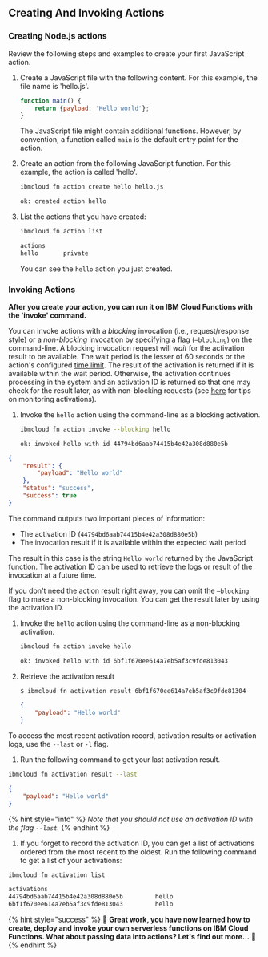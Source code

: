 <!--
#
# Licensed to the Apache Software Foundation (ASF) under one or more
# contributor license agreements.  See the NOTICE file distributed with
# this work for additional information regarding copyright ownership.
# The ASF licenses this file to You under the Apache License, Version 2.0
# (the "License"); you may not use this file except in compliance with
# the License.  You may obtain a copy of the License at
#
#     http://www.apache.org/licenses/LICENSE-2.0
#
# Unless required by applicable law or agreed to in writing, software
# distributed under the License is distributed on an "AS IS" BASIS,
# WITHOUT WARRANTIES OR CONDITIONS OF ANY KIND, either express or implied.
# See the License for the specific language governing permissions and
# limitations under the License.
#
-->

## Creating And Invoking Actions

### Creating Node.js actions

Review the following steps and examples to create your first JavaScript action.

1. Create a JavaScript file with the following content. For this example, the file name is 'hello.js'.

   ```javascript
   function main() {
       return {payload: 'Hello world'};
   }
   ```

   The JavaScript file might contain additional functions. However, by convention, a function called `main` is the default entry point for the action.

2. Create an action from the following JavaScript function. For this example, the action is called 'hello'.

   ```bash
   ibmcloud fn action create hello hello.js
   ```

   ```bash
   ok: created action hello
   ```

3. List the actions that you have created:

   ```bash
   ibmcloud fn action list
   ```

   ```bash
   actions
   hello       private
   ```

   You can see the `hello` action you just created.

### Invoking Actions

**After you create your action, you can run it on IBM Cloud Functions with the 'invoke' command.**

You can invoke actions with a _blocking_ invocation \(i.e., request/response style\) or a _non-blocking_ invocation by specifying a flag \(`—blocking`\) on the command-line. A blocking invocation request will _wait_ for the activation result to be available. The wait period is the lesser of 60 seconds or the action's configured [time limit](https://github.com/apache/incubator-openwhisk/blob/master/docs/reference.md#per-action-timeout-ms-default-60s). The result of the activation is returned if it is available within the wait period. Otherwise, the activation continues processing in the system and an activation ID is returned so that one may check for the result later, as with non-blocking requests \(see [here](https://github.com/apache/incubator-openwhisk/blob/master/docs/actions.md#watching-action-output) for tips on monitoring activations\).

1. Invoke the `hello` action using the command-line as a blocking activation.

   ```bash
   ibmcloud fn action invoke --blocking hello
   ```

   ```bash
   ok: invoked hello with id 44794bd6aab74415b4e42a308d880e5b
   ```

```json
{
    "result": {
        "payload": "Hello world"
    },
    "status": "success",
    "success": true
}
```

The command outputs two important pieces of information:

* The activation ID (`44794bd6aab74415b4e42a308d880e5b`)
* The invocation result if it is available within the expected wait period

The result in this case is the string `Hello world` returned by the JavaScript function. The activation ID can be used to retrieve the logs or result of the invocation at a future time.

If you don't need the action result right away, you can omit the `—blocking` flag to make a non-blocking invocation. You can get the result later by using the activation ID.

1. Invoke the `hello` action using the command-line as a non-blocking activation.

   ```bash
   ibmcloud fn action invoke hello
   ```

   ```bash
   ok: invoked hello with id 6bf1f670ee614a7eb5af3c9fde813043
   ```

2. Retrieve the activation result

   ```bash
   $ ibmcloud fn activation result 6bf1f670ee614a7eb5af3c9fde81304
   ```

   ```json
   {
       "payload": "Hello world"
   }
   ```

To access the most recent activation record, activation results or activation logs, use the `--last` or `-l` flag.

1. Run the following command to get your last activation result.

```bash
ibmcloud fn activation result --last
```

```json
{
    "payload": "Hello world"
}
```

{% hint style="info" %}
_Note that you should not use an activation ID with the flag `--last`._
{% endhint %}

1. If you forget to record the activation ID, you can get a list of activations ordered from the most recent to the oldest. Run the following command to get a list of your activations:

```bash
ibmcloud fn activation list
```

```bash
activations
44794bd6aab74415b4e42a308d880e5b         hello
6bf1f670ee614a7eb5af3c9fde813043         hello
```

{% hint style="success" %}
🎉 **Great work, you have now learned how to create, deploy and invoke your own serverless functions on IBM Cloud Functions. What about passing data into actions? Let's find out more…** 🎉
{% endhint %}
